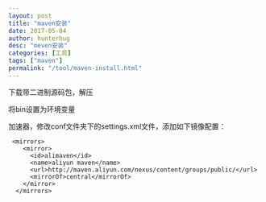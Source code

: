 ```yaml
---
layout: post
title: "maven安装"
date: 2017-05-04
author: hunterhug
desc: "meven安装"
categories: [工具]
tags: ["maven"]
permalink: "/tool/maven-install.html"
--- 
```


下载带二进制源码包，解压

将bin设置为环境变量

加速器，修改conf文件夹下的settings.xml文件，添加如下镜像配置：


```
 <mirrors>
    <mirror>
      <id>alimaven</id>
      <name>aliyun maven</name>
      <url>http://maven.aliyun.com/nexus/content/groups/public/</url>
      <mirrorOf>central</mirrorOf>
    </mirror>
  </mirrors>
```
